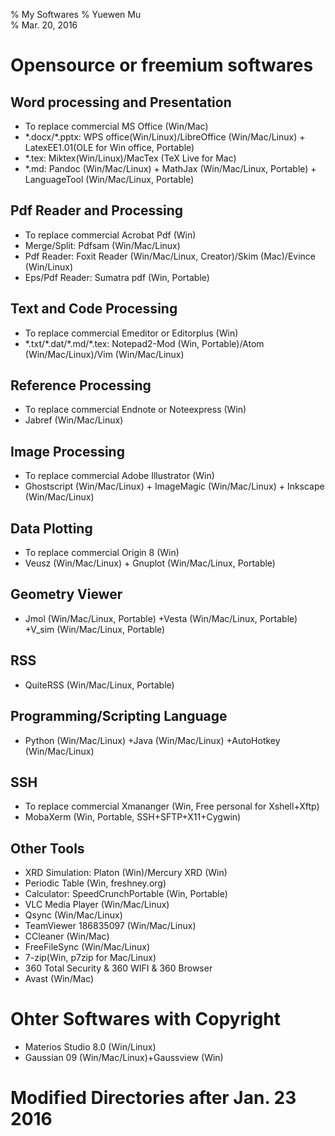 ﻿% My Softwares 
% Yuewen Mu  
% Mar. 20, 2016  

# Opensource or freemium softwares

## Word processing and Presentation  
* To replace commercial MS Office (Win/Mac)
* \*.docx/\*.pptx: WPS office(Win/Linux)/LibreOffice (Win/Mac/Linux) + LatexEE1.01(OLE for Win office, Portable)
* \*.tex: Miktex(Win/Linux)/MacTex (TeX Live for Mac)
* \*.md: Pandoc (Win/Mac/Linux) + MathJax (Win/Mac/Linux, Portable) + LanguageTool (Win/Mac/Linux, Portable) 

## Pdf Reader and Processing
* To replace commercial Acrobat Pdf (Win)
* Merge/Split: Pdfsam (Win/Mac/Linux)
* Pdf Reader: Foxit Reader (Win/Mac/Linux, Creator)/Skim (Mac)/Evince (Win/Linux)
* Eps/Pdf Reader: Sumatra pdf (Win, Portable)
 
## Text and Code Processing
* To replace commercial Emeditor or Editorplus (Win)
* \*.txt/\*.dat/\*.md/\*.tex: Notepad2-Mod (Win, Portable)/Atom (Win/Mac/Linux)/Vim (Win/Mac/Linux)

## Reference Processing
* To replace commercial Endnote or Noteexpress (Win)
* Jabref (Win/Mac/Linux)

## Image Processing
* To replace commercial Adobe Illustrator (Win)
* Ghostscript (Win/Mac/Linux) + ImageMagic (Win/Mac/Linux) + Inkscape (Win/Mac/Linux)

## Data Plotting
* To replace commercial Origin 8 (Win)
* Veusz (Win/Mac/Linux) + Gnuplot (Win/Mac/Linux, Portable)

## Geometry Viewer
* Jmol (Win/Mac/Linux, Portable) +Vesta (Win/Mac/Linux, Portable) +V_sim (Win/Mac/Linux, Portable) 

## RSS
*  QuiteRSS (Win/Mac/Linux, Portable)

## Programming/Scripting Language
* Python (Win/Mac/Linux) +Java (Win/Mac/Linux) +AutoHotkey (Win/Mac/Linux) 

## SSH  
* To replace commercial Xmananger (Win, Free personal for Xshell+Xftp)
* MobaXerm (Win, Portable, SSH+SFTP+X11+Cygwin)

## Other Tools
* XRD Simulation: Platon (Win)/Mercury XRD (Win)
* Periodic Table (Win, freshney.org)
* Calculator:  SpeedCrunchPortable (Win, Portable)
* VLC Media Player (Win/Mac/Linux)
* Qsync (Win/Mac/Linux)
* TeamViewer 186835097 (Win/Mac/Linux)
* CCleaner (Win/Mac)
* FreeFileSync (Win/Mac/Linux)
* 7-zip(Win, p7zip for Mac/Linux)
* 360 Total Security & 360 WIFI & 360 Browser
* Avast (Win/Mac)

# Ohter Softwares with Copyright
* Materios Studio 8.0 (Win/Linux)
* Gaussian 09 (Win/Mac/Linux)+Gaussview (Win)

# Modified Directories after Jan. 23 2016
